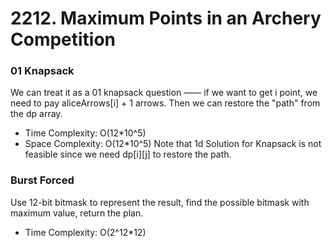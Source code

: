 # 2212. Maximum Points in an Archery Competition
### 01 Knapsack
We can treat it as a 01 knapsack question —— if we want to get i point, we need to pay aliceArrows[i] + 1 arrows. Then we can restore the "path" from the dp array.  
- Time Complexity: O(12*10^5)
- Space Complexity: O(12*10^5)
Note that 1d Solution for Knapsack is not feasible since we need dp[i][j] to restore the path.  
### Burst Forced
Use 12-bit bitmask to represent the result, find the possible bitmask with maximum value, return the plan. 
- Time Complexity: O(2^12*12)
